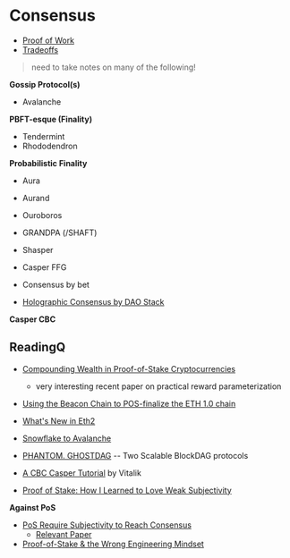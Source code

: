 # Consensus

* [Proof of Work](./Basics/PoW.md)
* [Tradeoffs](./FunTradeoffs.md)

> need to take notes on many of the following!

**Gossip Protocol(s)**
* Avalanche

**PBFT-esque (Finality)**
* Tendermint
* Rhododendron

**Probabilistic Finality**
* Aura
* Aurand
* Ouroboros

* GRANDPA (/SHAFT)

* Shasper
* Casper FFG
* Consensus by bet

* [Holographic Consensus by DAO Stack](https://medium.com/daostack/holographic-consensus-part-1-116a73ba1e1c)

**Casper CBC**

## ReadingQ

* [Compounding Wealth in Proof-of-Stake Cryptocurrencies](https://arxiv.org/abs/1809.07468)
    * very interesting recent paper on practical reward parameterization

* [Using the Beacon Chain to POS-finalize the ETH 1.0 chain](https://ethresear.ch/t/using-the-beacon-chain-to-pos-finalize-the-ethereum-1-0-chain/4521)

* [What's New in Eth2](https://notes.ethereum.org/c/Sk8Zs--CQ/https%3A%2F%2Fbenjaminion.xyz%2Fnewineth2%2F20181210.html)

* [Snowflake to Avalanche](https://ipfs.io/ipfs/QmUy4jh5mGNZvLkjies1RWM4YuvJh5o2FYopNPVYwrRVGV)
* [PHANTOM. GHOSTDAG](https://eprint.iacr.org/2018/104.pdf) -- Two Scalable BlockDAG protocols

* [A CBC Casper Tutorial](https://vitalik.ca/general/2018/12/05/cbc_casper.html) by Vitalik

* [Proof of Stake: How I Learned to Love Weak Subjectivity](https://blog.ethereum.org/2014/11/25/proof-stake-learned-love-weak-subjectivity/)

**Against PoS**
* [PoS Require Subjectivity to Reach Consensus](https://forum.blockstack.org/t/pos-blockchains-require-subjectivity-to-reach-consensus/762?u=muneeb)
    * [Relevant Paper](https://eprint.iacr.org/2016/919.pdf)
* [Proof-of-Stake & the Wrong Engineering Mindset](https://medium.com/@hugonguyen/proof-of-stake-the-wrong-engineering-mindset-15e641ab65a2)